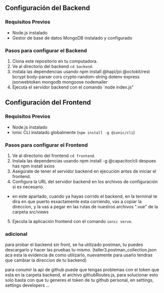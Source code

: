 ## Configuración del Backend

### Requisitos Previos
- Node.js instalado
- Gestor de base de datos MongoDB instalado y configurado

### Pasos para configurar el Backend
1. Clona este repositorio en tu computadora.
2. Ve al directorio del backend `cd backend`.
3. instala las dependencias  usando npm install @hapi/joi @octokit/rest bcrypt body-parser cors crypto-random-string dotenv express jsonwebtoken mongodb mongoose nodemailer
4. Ejecuta el servidor backend con el comando `node index.js"

## Configuración del Frontend
### Requisitos Previos
- Node.js instalado
- Ionic CLI instalado globalmente (`npm install -g @ionic/cli`)

### Pasos para configurar el Frontend
1. Ve al directorio del frontend `cd frontend`.
2. Instala las dependencias usando npm install -g @capacitor/cli despues has npm install axios
3. Asegúrate de tener el servidor backend en ejecución antes de iniciar el frontend.
4. Configura la URL del servidor backend en los archivos de configuración si es necesario.
- en este apartado, cuando ya hayas corrido el backend, en la terminal te dira en que puerto esxactamente esta corriendo, vas a copiar la direccion, y la vas a pegar en las rutas de nuestros archivos ".vue" de la carpeta src/views
5. Ejecuta la aplicación frontend con el comando `ionic serve`.


### adicional 

para probar el backend sin front, se ha utilizado postman, tu puedes descargarlo y hacer las pruebas tu mismo. (taller3.postman_collection.json aca esta la evidencia de como utilizarlo, nuevamente para usarlo tendras que cambiar la direccion de tu backend) 


para conumir la api de github puede que tengas problemas con el token que esta en la carpeta backend, el archivo githubRoutes.js, para solucionar esto solo basta con que tu generes el token de tu github personal, en settings, settings developers ...
